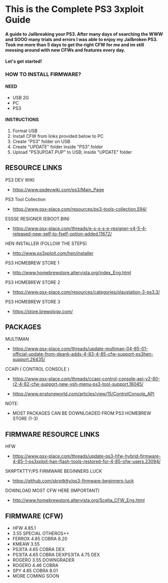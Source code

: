 # This is the Complete PS3 3xploit Guide
#### A guide to Jailbreaking your PS3. After many days of searching the WWW and SOOO many trials and errors I was able to enjoy my Jailbroken PS3. Took me more than 5 days to get the right CFW for me and im still messing around with new CFWs and features every day.
#### Let's get started! 

### HOW TO INSTALL FIRMWARE?
#### NEED
- USB 2G
- PC
- PS3

#### INSTRUCTIONS
1. Format USB
2. Install CFW from links provided below to PC
3. Create "PS3" folder on USB
4. Create "UPDATE" folder inside "PS3" folder
5. Upload "PS3UPDAT.PUP" to USB; inside "UPDATE" folder 

## RESOURCE LINKS
PS3 DEV WIKI
- https://www.psdevwiki.com/ps3/Main_Page

PS3 Tool Collection
- https://www.psx-place.com/resources/ps3-tools-collection.594/

ESSSE RESIGNER (EBOOT.BIN)
- https://www.psx-place.com/threads/e-s-s-s-e-resigner-v4-5-4-released-new-self-to-fself-option-added.11672/

HEN INSTALLER (FOLLOW THE STEPS)
- http://www.ps3xploit.com/hen/installer

PS3 HOMEBREW STORE 1
- http://www.homebrewstore.altervista.org/index_Eng.html

PS3 HOMEBREW STORE 2
- https://www.psx-place.com/resources/categories/playstation-3-ps3.3/

PS3 HOMEBREW STORE 3
- https://store.brewology.com/

## PACKAGES

MULTIMAN
- https://www.psx-place.com/threads/update-multiman-04-85-01-official-update-from-deank-adds-4-83-4-85-cfw-support-ps3hen-support.26435/

CCAPI ( CONTROL CONSOLE )
 - https://www.psx-place.com/threads/ccapi-control-console-api-v2-80-r2-4-82-cfw-support-new-vsh-menu-ps3-tool-support.16045/

- https://www.enstoneworld.com/articles/view/15/ControlConsole_API

NOTE: 
- MOST PACKAGES CAN BE DOWNLOADED FROM PS3 HOMEBREW STORE (1-3)

## FIRMWARE RESOURCE LINKS

HFW
- https://www.psx-place.com/threads/update-ps3-hfw-hybrid-firmware-4-85-1-ps3xploit-han-flash-tools-restored-for-4-85-ofw-users.23094/

SKRPTKTTY/PS FIRMWARE BEGINNERS LUCK
- https://github.com/skrptktty/ps3-firmware-beginners-luck

DOWNLOAD MOST CFW HERE (IMPORTANT)
- http://www.homebrewstore.altervista.org/Scelta_CFW_Eng.html

## FIRMWARE (CFW)
- HFW 4.85.1
- 3.55 SPECIAL OTHEROS++
- FERROX 4.85 COBRA 8.20
- KMEAW 3.55
- PS3ITA 4.65 COBRA DEX
- PS3ITA 4.65 COBRA DEXPS3ITA 4.75 DEX
- ROGERO 3.55 DOWNGRADER
- ROGERO 4.46 COBRA
- SPY 4.85 COBRA 8.01
- MORE COMING SOON